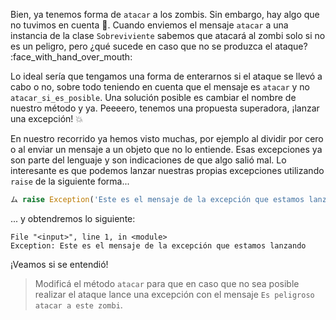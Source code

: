 Bien, ya tenemos forma de `atacar` a los zombis. Sin embargo, hay algo que no tuvimos en cuenta :thinking:. Cuando enviemos el mensaje `atacar` a una instancia de la clase `Sobreviviente` sabemos que atacará al zombi solo si no es un peligro, pero ¿qué sucede en caso que no se produzca el ataque? :face_with_hand_over_mouth:

Lo ideal sería que tengamos una forma de enterarnos si el ataque se llevó a cabo o no, sobre todo teniendo en cuenta que el mensaje es `atacar` y no `atacar_si_es_posible`.  Una solución posible es cambiar el nombre de nuestro método y ya. Peeeero, tenemos una propuesta superadora, ¡lanzar una excepción! :collision:

En nuestro recorrido ya hemos visto muchas, por ejemplo al dividir por cero o al enviar un mensaje a un objeto que no lo entiende. Esas excepciones ya son parte del lenguaje y son indicaciones de que algo salió mal. Lo interesante es que podemos lanzar nuestras propias excepciones utilizando `raise` de la siguiente forma...

```python
ム raise Exception('Este es el mensaje de la excepción que estamos lanzando')
```

... y obtendremos lo siguiente:

```
File "<input>", line 1, in <module>
Exception: Este es el mensaje de la excepción que estamos lanzando
```

¡Veamos si se entendió!

> Modificá el método `atacar` para que en caso que no sea posible realizar el ataque lance una excepción con el mensaje `Es peligroso atacar a este zombi`.